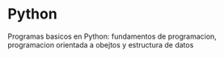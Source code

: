 # Python
Programas basicos en Python: fundamentos de programacion, programacion orientada a obejtos y estructura de datos
